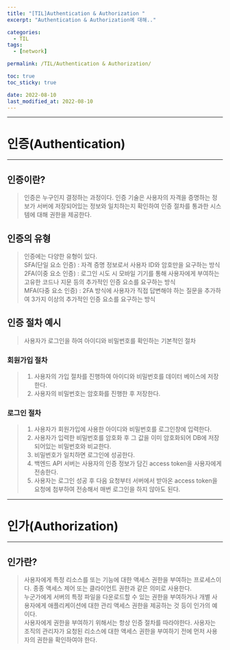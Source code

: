 ```yaml
---
title: "[TIL]Authentication & Authorization "
excerpt: "Authentication & Authorization에 대해.."

categories:
  - TIL
tags:
  - [network]

permalink: /TIL/Authentication & Authorization/

toc: true
toc_sticky: true

date: 2022-08-10
last_modified_at: 2022-08-10
---
```


****
# 인증(Authentication)
****
## 인증이란?
> 인증은 누구인지 결정하는 과정이다. 인증 기술은 사용자의 자격을 증명하는 정보가 서버에 저장되어있는 정보와 일치하는지 확인하여 인증 절차를 통과한 시스템에 대해 권한을 제공한다.

## 인증의 유형
> 인증에는 다양한 유형이 있다.\
> SFA(단일 요소 인증) : 자격 증명 정보로서 사용자 ID와 암호만을 요구하는 방식\
> 2FA(이중 요소 인증) : 로그인 시도 시 모바일 기기를 통해 사용자에게 부여하는 고유한 코드나 지문 등의 추가적인 인증 요소를 요구하는 방식\
> MFA(다중 요소 인증) : 2FA 방식에 사용자가 직접 답변해야 하는 질문을 추가하여 3가지 이상의 추가적인 인증 요소를 요구하는 방식

## 인증 절차 예시
> 사용자가 로그인을 하여 아이디와 비밀번호를 확인하는 기본적인 절차

### 회원가입 절차
> 1. 사용자의 가입 절차를 진행하여 아이디와 비밀번호를 데이터 베이스에 저장한다.
> 2. 사용자의 비밀번호는 암호화를 진행한 후 저장한다.

### 로그인 절차
> 1. 사용자가 회원가입에 사용한 아이디와 비밀번호를 로그인창에 입력한다.
> 2. 사용자가 입력한 비밀번호를 암호화 후 그 값을 이미 암호화되어 DB에 저장되어있는 비밀번호와 비교한다.
> 3. 비밀번호가 일치하면 로그인에 성공한다.
> 4. 백엔드 API 서버는 사용자의 인증 정보가 담긴 access token을 사용자에게 전송한다.
> 5. 사용자는 로그인 성공 후 다음 요청부터 서버에서 받아온 access token을 요청에 첨부하여 전송해서 매번 로그인을 하지 않아도 된다.

****
# 인가(Authorization)
****
## 인가란?
> 사용자에게 특정 리소스를 또는 기능에 대한 액세스 권한을 부여하는 프로세스이다. 종종 액세스 제어 또는 클라이언트 권한과 같은 의미로 사용한다.\
> 누군가에게 서버의 특정 파일을 다운로드할 수 있는 권한을 부여하거나 개별 사용자에게 애플리케이션에 대한 관리 액세스 권한을 제공하는 것 등이 인가의 예이다.\
> 사용자에게 권한을 부여하기 위해서는 항상 인증 절차를 따라야한다. 사용자는 조직의 관리자가 요청된 리소스에 대한 액세스 권한을 부여하기 전에 먼저 사용자의 권한을 확인하여야 한다.
